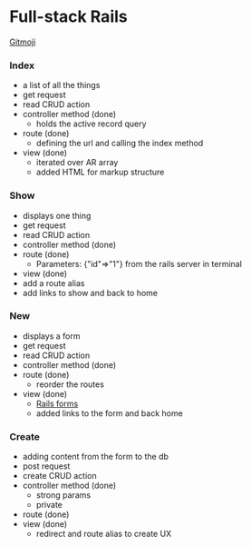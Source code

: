 # Full-stack Rails

[Gitmoji](https://gitmoji.dev/)

### Index
- a list of all the things
- get request
- read CRUD action
- controller method (done)
  - holds the active record query
- route (done)
  - defining the url and calling the index method
- view (done)
  - iterated over AR array
  - added HTML for markup structure

### Show
- displays one thing
- get request
- read CRUD action
- controller method (done)
- route (done)
  - Parameters: {"id"=>"1"} from the rails server in terminal
- view (done)
- add a route alias
- add links to show and back to home

### New
- displays a form
- get request
- read CRUD action
- controller method (done)
- route (done)
  - reorder the routes
- view (done)
  - [Rails forms](https://guides.rubyonrails.org/form_helpers.html#dealing-with-model-objects)
  - added links to the form and back home

### Create
- adding content from the form to the db
- post request
- create CRUD action
- controller method (done)
  - strong params
  - private
- route (done)
- view (done)
  - redirect and route alias to create UX
